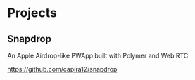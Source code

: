 # Projects

## Snapdrop
An Apple Airdrop-like PWApp built with Polymer and Web RTC

https://github.com/capira12/snapdrop
